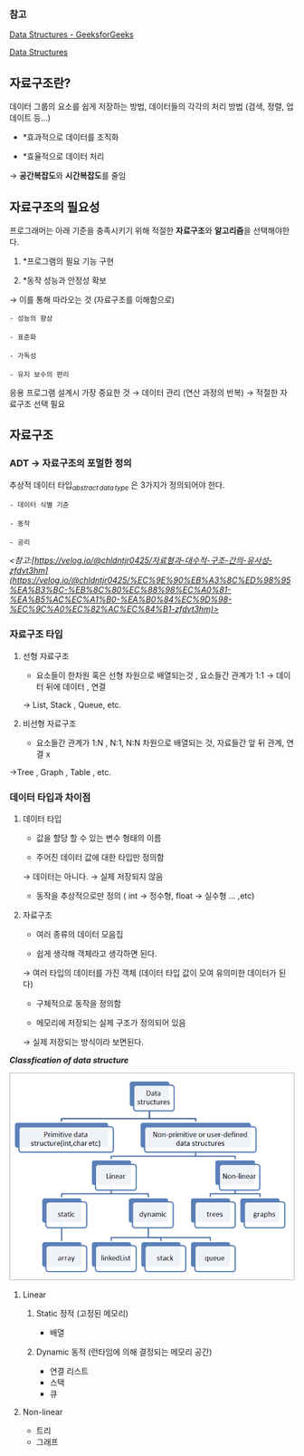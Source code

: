 ### 참고

  

[Data Structures - GeeksforGeeks](https://www.geeksforgeeks.org/data-structures/?ref=shm)

  

[Data Structures](https://www.coursera.org/learn/data-structures)


## 자료구조란?

  



  

데이터 그룹의 요소를 쉽게 저장하는 방법, 데이터들의 각각의 처리 방법 (검색, 정렬, 업데이트 등…)

  

- *효과적으로 데이터를 조직화

- *효율적으로 데이터 처리

  

→ **공간복잡도**와 **시간복잡도**를 줄임

  

## 자료구조의 필요성

  



  

프로그래머는 아래 기준을 충족시키기 위해 적절한 **자료구조**와 **알고리즘**을 선택해야한다.

  

1. *프로그램의 필요 기능 구현

2. *동작 성능과 안정성 확보

  

→ 이를 통해 따라오는 것 (자료구조를 이해함으로)

  

	- 성능의 향상

	- 표준화

	- 가독성

	- 유지 보수의 편리

  

응용 프로그램 설계시 가장 중요한 것 → 데이터 관리 (연산 과정의 반복) → 적절한 자료구조 선택 필요

  

## 자료구조

  



  

### ADT → 자료구조의 포멀한 정의 

  

추상적 데이터 타입$_{abstract\,data\,type}$ 은 3가지가 정의되어야 한다.

	- 데이터 식별 기준

	- 동작

	- 공리

*<참고:[https://velog.io/@chldntjr0425/자료형과-대수적-구조-간의-유사성-zfdvt3hm](https://velog.io/@chldntjr0425/%EC%9E%90%EB%A3%8C%ED%98%95%EA%B3%BC-%EB%8C%80%EC%88%98%EC%A0%81-%EA%B5%AC%EC%A1%B0-%EA%B0%84%EC%9D%98-%EC%9C%A0%EC%82%AC%EC%84%B1-zfdvt3hm)>*

  

### 자료구조 타입

  

1. 선형 자료구조

	- 요소들이 한차원 혹은 선형 차원으로 배열되는것 , 요소들간 관계가 1:1 → 데이터 뒤에 데이터 , 연결

	→ List, Stack , Queue, etc.

2. 비선형 자료구조

	- 요소들간 관계가 1:N , N:1, N:N 차원으로 배열되는 것, 자료들간 앞 뒤 관계, 연결 x

→Tree , Graph , Table , etc.

  

### 데이터 타입과 차이점 

  

1. 데이터 타입

	- 값을 할당 할 수 있는 변수 형태의 이름

	- 주어진 데이터 값에 대한 타입만 정의함

	→ 데이터는 아니다. → 실제 저장되지 않음

	- 동작을 추상적으로만 정의 ( int → 정수형, float → 실수형 … ,etc)

2. 자료구조

	- 여러 종류의 데이터 모음집

	- 쉽게 생각해 객체라고 생각하면 된다.

	→ 여러 타입의 데이터를 가진 객체 
	(데이터 타입 값이 모여 유의미한 데이터가 된다)

	- 구체적으로 동작을 정의함

	- 메모리에 저장되는 실제 구조가 정의되어 있음

	→ 실제 저장되는 방식이라 보면된다.

  

***Classfication of data structure***

  

![Untitled](../../assets/img/classification.png)

  

1. Linear

	1. Static 정적 (고정된 메모리)

		- 배열	

	2. Dynamic 동적 (런타임에 의해 결정되는 메모리 공간)

		- 연결 리스트
		- 스택
		- 큐



2. Non-linear
	- 트리
	- 그래프
